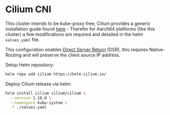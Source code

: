 # Cilium CNI

This cluster intends to be kube-proxy free, Cilium provides a generic installation guide found [here](https://docs.cilium.io/en/v1.10/gettingstarted/kubeproxy-free/#kubeproxy-free) - Therefor for Aarch64 platforms (like this cluster) a few modifications are required and detailed in the helm `values.yaml` file.

This configuration enables [Direct Server Return](https://docs.cilium.io/en/v1.10/gettingstarted/kubeproxy-free/#dsr-mode) (DSR), this requires Native-Routing and will preserve the client source IP address.

Setup Helm repository:

```bash
helm repo add cilium https://helm.cilium.io/
```

Deploy Cilium release via helm:

```bash
helm install cilium cilium/cilium \
  --version 1.10.0 \
  --namespace kube-system \
  -f ./values.yaml
```
